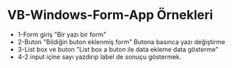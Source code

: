 # VB-Windows-Form-App Örnekleri

- 1-Form giriş "Bir yazı bir form"
- 2-Buton "Bildiğin buton eklenmiş form" Butona basınca yazı değiştirme
- 3-List box ve buton "List box a buton ile data ekleme data gösterme"
- 4-2 input içine sayı yazdırıp label de sonuçu göstermek.